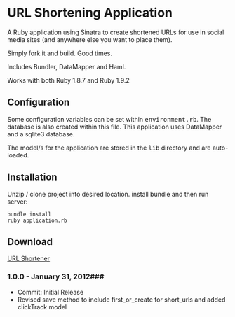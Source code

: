 URL Shortening Application
============

A Ruby application using Sinatra to create shortened URLs for use in social media sites (and anywhere else you want to place them).

Simply fork it and build. Good times.

Includes Bundler, DataMapper and Haml.

Works with both Ruby 1.8.7 and Ruby 1.9.2


Configuration
----------------

Some configuration variables can be set within <tt>environment.rb</tt>. The database is also created within this file. This application uses DataMapper and a sqlite3 database.

The model/s for the application are stored in the <tt>lib</tt> directory and are auto-loaded.

Installation
----------------

Unzip / clone project into desired location. install bundle and then run server:

	bundle install
	ruby application.rb


Download
----------------
[URL Shortener ](https://github.com/coldfumonkeh/ruby-sinatra-url_shortener/downloads)
    

### 1.0.0 - January 31, 2012###
 
- Commit: Initial Release
- Revised save method to include first_or_create for short_urls and added clickTrack model